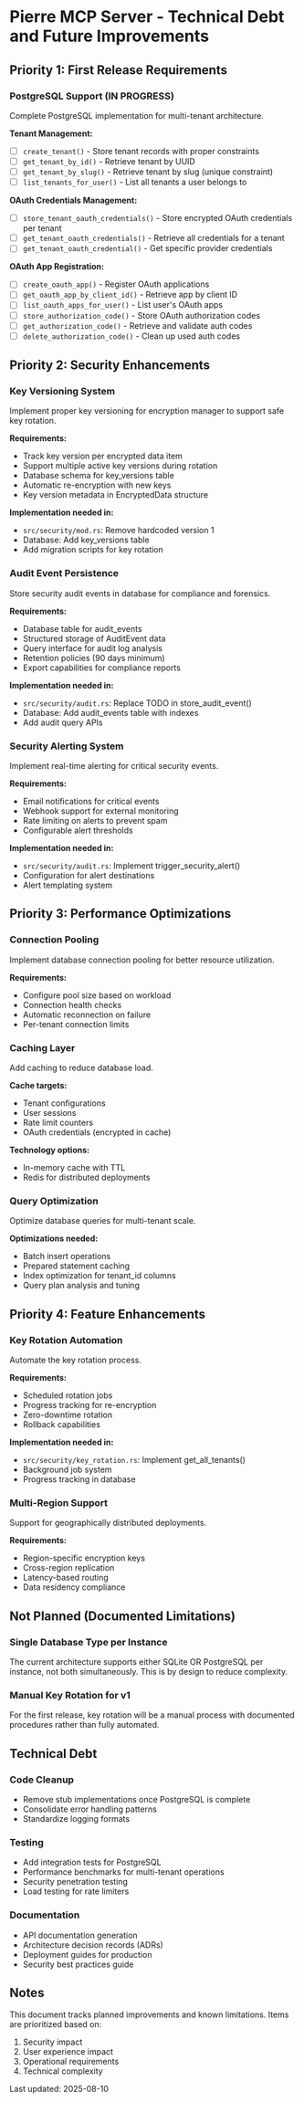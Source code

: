 # Pierre MCP Server - Technical Debt and Future Improvements

## Priority 1: First Release Requirements

### PostgreSQL Support (IN PROGRESS)
Complete PostgreSQL implementation for multi-tenant architecture.

**Tenant Management:**
- [ ] `create_tenant()` - Store tenant records with proper constraints
- [ ] `get_tenant_by_id()` - Retrieve tenant by UUID
- [ ] `get_tenant_by_slug()` - Retrieve tenant by slug (unique constraint)
- [ ] `list_tenants_for_user()` - List all tenants a user belongs to

**OAuth Credentials Management:**
- [ ] `store_tenant_oauth_credentials()` - Store encrypted OAuth credentials per tenant
- [ ] `get_tenant_oauth_credentials()` - Retrieve all credentials for a tenant
- [ ] `get_tenant_oauth_credential()` - Get specific provider credentials

**OAuth App Registration:**
- [ ] `create_oauth_app()` - Register OAuth applications
- [ ] `get_oauth_app_by_client_id()` - Retrieve app by client ID
- [ ] `list_oauth_apps_for_user()` - List user's OAuth apps
- [ ] `store_authorization_code()` - Store OAuth authorization codes
- [ ] `get_authorization_code()` - Retrieve and validate auth codes
- [ ] `delete_authorization_code()` - Clean up used auth codes

## Priority 2: Security Enhancements

### Key Versioning System
Implement proper key versioning for encryption manager to support safe key rotation.

**Requirements:**
- Track key version per encrypted data item
- Support multiple active key versions during rotation
- Database schema for key_versions table
- Automatic re-encryption with new keys
- Key version metadata in EncryptedData structure

**Implementation needed in:**
- `src/security/mod.rs`: Remove hardcoded version 1
- Database: Add key_versions table
- Add migration scripts for key rotation

### Audit Event Persistence
Store security audit events in database for compliance and forensics.

**Requirements:**
- Database table for audit_events
- Structured storage of AuditEvent data
- Query interface for audit log analysis
- Retention policies (90 days minimum)
- Export capabilities for compliance reports

**Implementation needed in:**
- `src/security/audit.rs`: Replace TODO in store_audit_event()
- Database: Add audit_events table with indexes
- Add audit query APIs

### Security Alerting System
Implement real-time alerting for critical security events.

**Requirements:**
- Email notifications for critical events
- Webhook support for external monitoring
- Rate limiting on alerts to prevent spam
- Configurable alert thresholds

**Implementation needed in:**
- `src/security/audit.rs`: Implement trigger_security_alert()
- Configuration for alert destinations
- Alert templating system

## Priority 3: Performance Optimizations

### Connection Pooling
Implement database connection pooling for better resource utilization.

**Requirements:**
- Configure pool size based on workload
- Connection health checks
- Automatic reconnection on failure
- Per-tenant connection limits

### Caching Layer
Add caching to reduce database load.

**Cache targets:**
- Tenant configurations
- User sessions
- Rate limit counters
- OAuth credentials (encrypted in cache)

**Technology options:**
- In-memory cache with TTL
- Redis for distributed deployments

### Query Optimization
Optimize database queries for multi-tenant scale.

**Optimizations needed:**
- Batch insert operations
- Prepared statement caching
- Index optimization for tenant_id columns
- Query plan analysis and tuning

## Priority 4: Feature Enhancements

### Key Rotation Automation
Automate the key rotation process.

**Requirements:**
- Scheduled rotation jobs
- Progress tracking for re-encryption
- Zero-downtime rotation
- Rollback capabilities

**Implementation needed in:**
- `src/security/key_rotation.rs`: Implement get_all_tenants()
- Background job system
- Progress tracking in database

### Multi-Region Support
Support for geographically distributed deployments.

**Requirements:**
- Region-specific encryption keys
- Cross-region replication
- Latency-based routing
- Data residency compliance

## Not Planned (Documented Limitations)

### Single Database Type per Instance
The current architecture supports either SQLite OR PostgreSQL per instance, not both simultaneously. This is by design to reduce complexity.

### Manual Key Rotation for v1
For the first release, key rotation will be a manual process with documented procedures rather than fully automated.

## Technical Debt

### Code Cleanup
- Remove stub implementations once PostgreSQL is complete
- Consolidate error handling patterns
- Standardize logging formats

### Testing
- Add integration tests for PostgreSQL
- Performance benchmarks for multi-tenant operations
- Security penetration testing
- Load testing for rate limiters

### Documentation
- API documentation generation
- Architecture decision records (ADRs)
- Deployment guides for production
- Security best practices guide

## Notes

This document tracks planned improvements and known limitations. Items are prioritized based on:
1. Security impact
2. User experience impact  
3. Operational requirements
4. Technical complexity

Last updated: 2025-08-10